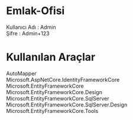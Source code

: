 # Emlak-Ofisi  
Kullanıcı Adı : Admin  
Şifre : Admin+123
# Kullanılan Araçlar
AutoMapper  
Microsoft.AspNetCore.IdentityFrameworkCore  
Microsoft.EntityFrameworkCore  
Microsoft.EntityFrameworkCore.Design  
Microsoft.EntityFrameworkCore.SqlServer  
Microsoft.EntityFrameworkCore.SqlServer.Design  
Microsoft.EntityFrameworkCore.Tools    


